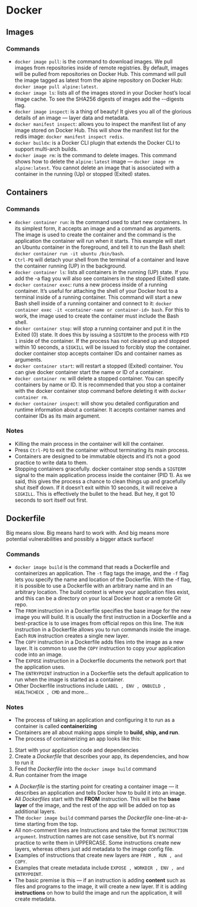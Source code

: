 # Docker

## Images

### Commands
- `docker image pull`: is the command to download images. We pull images from repositories inside of remote registries. By default, images will be pulled from repositories on Docker Hub. This command will pull the image tagged as latest from the alpine repository on Docker Hub: `docker image pull alpine:latest`.
- `docker image ls`: lists all of the images stored in your Docker host’s local image cache. To see the SHA256 digests of images add the --digests flag.
- `docker image inspect`: is a thing of beauty! It gives you all of the glorious details of an image — layer data and metadata.
- `docker manifest inspect`: allows you to inspect the manifest list of any image stored on Docker Hub. This will show the manifest list for the redis image: `docker manifest inspect redis`.
- `docker buildx`: is a Docker CLI plugin that extends the Docker CLI to support multi-arch builds.
- `docker image rm`: is the command to delete images. This command shows how to delete the `alpine:latest` image — `docker image rm alpine:latest`. You cannot delete an image that is associated with a container in the running (Up) or stopped (Exited) states.

## Containers

### Commands
- `docker container run`: is the command used to start new containers. In its simplest form, it accepts an image and a command as arguments. The image is used to create the container and the command is the application the container will run when it starts. This example will start an Ubuntu container in the foreground, and tell it to run the Bash shell: `docker container run -it ubuntu /bin/bash`.
- `Ctrl-PQ` will detach your shell from the terminal of a container and leave the container running (UP) in the background.
- `docker container ls`: lists all containers in the running (UP) state. If you add the -a flag you will also see containers in the stopped (Exited) state.
- `docker container exec`: runs a new process inside of a running container. It’s useful for attaching the shell of your Docker host to a terminal inside of a running container. This command will start a new Bash shell inside of a running container and connect to it: `docker container exec -it <container-name or container-id> bash`. For this to work, the image used to create the container must include the Bash shell.
- `docker container stop`: will stop a running container and put it in the Exited (0) state. It does this by issuing a `SIGTERM` to the process with `PID 1` inside of the container. If the process has not cleaned up and stopped within 10 seconds, a `SIGKILL` will be issued to forcibly stop the container. docker container stop accepts container IDs and container names as arguments.
- `docker container start`: will restart a stopped (Exited) container. You can give docker container start the name or ID of a container.
- `docker container rm`: will delete a stopped container. You can specify containers by name or ID. It is recommended that you stop a container with the docker container stop command before deleting it with `docker container rm`.
- `docker container inspect`: will show you detailed configuration and runtime information about a container. It accepts container names and container IDs as its main argument.

### Notes
- Killing the main process in the container will kill the container.
- Press `Ctrl-PQ` to exit the container without terminating its main process.
- Containers are designed to be immutable objects and it’s not a good practice to write data to them.
- Stopping containers gracefully. docker container stop sends a `SIGTERM` signal to the main application process inside the container (PID 1). As we said, this gives the process a chance to clean things up and gracefully shut itself down. If it doesn’t exit within 10 seconds, it will receive a `SIGKILL`. This is effectively the bullet to the head. But hey, it got 10 seconds to sort itself out first.

## Dockerfile
Big means slow. Big means hard to work with. And big means more potential vulnerabilities and possibly a bigger attack surface!
### Commands
- `docker image build` is the command that reads a Dockerfile and containerizes an application. The `-t` flag tags the image, and the `-f` flag lets you specify the name and location of the Dockerfile. With the -f flag, it is possible to use a Dockerfile with an arbitrary name and in an arbitrary location. The build context is where your application files exist, and this can be a directory on your local Docker host or a remote Git repo.
- The `FROM` instruction in a Dockerfile specifies the base image for the new image you will build. It is usually the first instruction in a Dockerfile and a best-practice is to use images from official repos on this line. The `RUN` instruction in a Dockerfile allows you to run commands inside the image. Each `RUN` instruction creates a single new layer.
- The `COPY` instruction in a Dockerfile adds files into the image as a new layer. It is common to use the `COPY`
instruction to copy your application code into an image.
- The `EXPOSE` instruction in a Dockerfile documents the network port that the application uses.
- The `ENTRYPOINT` instruction in a Dockerfile sets the default application to run when the image is started
as a container.
- Other Dockerfile instructions include `LABEL , ENV , ONBUILD , HEALTHCHECK , CMD` and more…

### Notes
- The process of taking an application and configuring it to run as a container is called **containerizing**
- Containers are all about making apps simple to **build, ship, and run**.
- The process of containerizing an app looks like this:
1. Start with your application code and dependencies
2. Create a *Dockerfile* that describes your app, its dependencies, and how to run it
3. Feed the *Dockerfile* into the `docker image build` command
4. Run container from the image
- A *Dockerfile* is the starting point for creating a container image — it describes an application and tells Docker how to build it into an image.
- All *Dockerfiles* start with the **FROM** instruction. This will be the **base layer** of the image, and the rest of the app will be added on top as additional layers. 
- The `docker image build` command parses the *Dockerfile* one-line-at-a-time starting from the top.
- All non-comment lines are Instructions and take the format `INSTRUCTION argument`. Instruction names are not
case sensitive, but it’s normal practice to write them in UPPERCASE. Some instructions create new layers, whereas others just add metadata to the image config file.
- Examples of instructions that create new layers are `FROM , RUN , and COPY`.
- Examples that create metadata include `EXPOSE , WORKDIR , ENV , and ENTRYPOINT`.
- The basic premise is this — if an instruction is adding **content** such as files and programs to the image, it will create a new layer. If it is adding **instructions** on how to build the image and run the application, it will create metadata.


